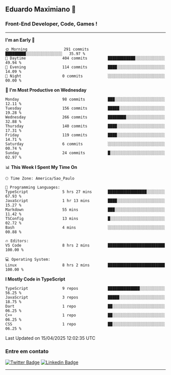 ## Eduardo Maximiano 👋

### Front-End Developer, Code, Games !

---

<!--START_SECTION:waka-->
**I'm an Early 🐤** 

```text
🌞 Morning                291 commits         █████████░░░░░░░░░░░░░░░░   35.97 % 
🌆 Daytime                404 commits         ████████████░░░░░░░░░░░░░   49.94 % 
🌃 Evening                114 commits         ████░░░░░░░░░░░░░░░░░░░░░   14.09 % 
🌙 Night                  0 commits           ░░░░░░░░░░░░░░░░░░░░░░░░░   00.00 % 
```
📅 **I'm Most Productive on Wednesday** 

```text
Monday                   98 commits          ███░░░░░░░░░░░░░░░░░░░░░░   12.11 % 
Tuesday                  156 commits         █████░░░░░░░░░░░░░░░░░░░░   19.28 % 
Wednesday                266 commits         ████████░░░░░░░░░░░░░░░░░   32.88 % 
Thursday                 140 commits         ████░░░░░░░░░░░░░░░░░░░░░   17.31 % 
Friday                   119 commits         ████░░░░░░░░░░░░░░░░░░░░░   14.71 % 
Saturday                 6 commits           ░░░░░░░░░░░░░░░░░░░░░░░░░   00.74 % 
Sunday                   24 commits          █░░░░░░░░░░░░░░░░░░░░░░░░   02.97 % 
```


📊 **This Week I Spent My Time On** 

```text
🕑︎ Time Zone: America/Sao_Paulo

💬 Programming Languages: 
TypeScript               5 hrs 27 mins       █████████████████░░░░░░░░   67.93 % 
JavaScript               1 hr 13 mins        ████░░░░░░░░░░░░░░░░░░░░░   15.27 % 
Markdown                 55 mins             ███░░░░░░░░░░░░░░░░░░░░░░   11.42 % 
TSConfig                 13 mins             █░░░░░░░░░░░░░░░░░░░░░░░░   02.72 % 
Bash                     4 mins              ░░░░░░░░░░░░░░░░░░░░░░░░░   00.88 % 

🔥 Editors: 
VS Code                  8 hrs 2 mins        █████████████████████████   100.00 % 

💻 Operating System: 
Linux                    8 hrs 2 mins        █████████████████████████   100.00 % 
```

**I Mostly Code in TypeScript** 

```text
TypeScript               9 repos             ██████████████░░░░░░░░░░░   56.25 % 
JavaScript               3 repos             █████░░░░░░░░░░░░░░░░░░░░   18.75 % 
Dart                     1 repo              ██░░░░░░░░░░░░░░░░░░░░░░░   06.25 % 
C++                      1 repo              ██░░░░░░░░░░░░░░░░░░░░░░░   06.25 % 
CSS                      1 repo              ██░░░░░░░░░░░░░░░░░░░░░░░   06.25 % 
```




 Last Updated on 15/04/2025 12:02:35 UTC
<!--END_SECTION:waka-->

### Entre em contato

[![Twitter Badge](https://img.shields.io/badge/-@edmaxi-1ca0f1?style=flat-square&labelColor=1ca0f1&logo=twitter&logoColor=white&link=https://twitter.com/edmaxi)](https://twitter.com/edmaxi)
[![Linkedin Badge](https://img.shields.io/badge/-Eduardo_Maximiano-0077B5?style=flat-square&logo=Linkedin&logoColor=white&link=https://www.linkedin.com/in/maximiano-eduardo)](https://www.linkedin.com/in/maximiano-eduardo)

---
